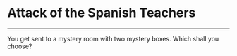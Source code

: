 # Attack of the Spanish Teachers

---------------------------------

You get sent to a mystery room with two mystery boxes. Which shall you choose?
